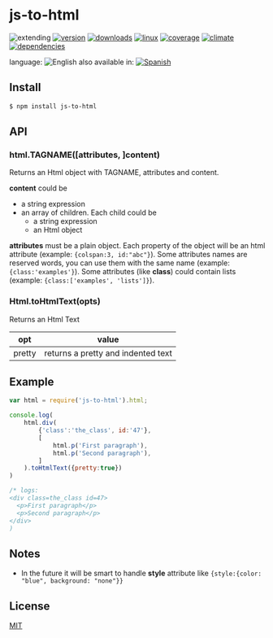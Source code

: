 <!--multilang v0 en:README.md es:LEEME.md -->
# js-to-html

![extending](https://img.shields.io/badge/stability-extending-orange.svg)
[![version](https://img.shields.io/npm/v/js-to-html.svg)](https://npmjs.org/package/js-to-html)
[![downloads](https://img.shields.io/npm/dm/js-to-html.svg)](https://npmjs.org/package/js-to-html)
[![linux](https://img.shields.io/travis/codenautas/js-to-html/master.svg)](https://travis-ci.org/codenautas/js-to-html)
[![coverage](https://img.shields.io/coveralls/codenautas/js-to-html/master.svg)](https://coveralls.io/r/codenautas/js-to-html)
[![climate](https://img.shields.io/codeclimate/github/codenautas/js-to-html.svg)](https://codeclimate.com/github/codenautas/js-to-html)
[![dependencies](https://img.shields.io/david/codenautas/js-to-html.svg)](https://david-dm.org/codenautas/js-to-html)

<!--multilang buttons-->

language: ![English](https://raw.githubusercontent.com/codenautas/multilang/master/img/lang-en.png)
also available in:
[![Spanish](https://raw.githubusercontent.com/codenautas/multilang/master/img/lang-es.png)](LEEME.md)

<!--lang:en-->
## Install

<!--lang:es--]
## Instalación

[!--lang:*-->

```sh
$ npm install js-to-html
```

## API

### html.TAGNAME([attributes, ]content)
<!--lang:en-->
Returns an Html object with TAGNAME, attributes and content. 

<!--lang:es--]

Devuelve un objeto HTML cuyo tagname es TAGNAME y que contiene los atributos y el contenido que corresponda. 

[!--lang:en-->

**content** could be
 * a string expression
 * an array of children. Each child could be
   * a string expression
   * an Html object

<!--lang:es--]
**content** puede ser:
 * un *string* que corresponde a un contenido textual que no tiene elementos HTML internos (o sea solo texto)
 * un *array* con los elementos que contiene, estos elementos pueden ser:
   * una expresión *string*
   * un objeto Html

[!--lang:en-->
**attributes** must be a plain object. Each property of the object will be an html attribute (example: `{colspan:3, id:"abc"}`). 
Some attributes names are reserved words, you can use them with the same name (example: `{class:'examples'}`). 
Some attributes (like **class**) could contain lists (example: `{class:['examples', 'lists']}`). 

<!--lang:es--]
**attributes** debe ser un objeto plano (sin tipo). Cada propiedad del objeto será un atributo html (ejemplo:`{colspan:3,id:"abc"}`).
Algunos nombres de atributos son palabras reservadas, se pueden usar con el mismo nombre (ejemplo:`{'class':'ejemplos'}`).
Algunos atributos (como **class**) pueden contener listas (ejemplo: `{'class':['ejemplos','listas']}`).
   
[!--lang:*-->
### Html.toHtmlText(opts)

<!--lang:en-->
Returns an Html Text

<!--lang:es--]
Devuelve un texto HTML

[!--lang:en-->
opt  | value
-----|-------
pretty | returns a pretty and indented text

<!--lang:es--]
opción  | valor
-----|-------
pretty | devuelve un texto indentado

[!--lang:en-->
## Example
<!--lang:es--]
## Ejemplo

[!--lang:*-->
```js
var html = require('js-to-html').html;

console.log(
    html.div(
        {'class':'the_class', id:'47'},
        [
            html.p('First paragraph'),
            html.p('Second paragraph'),
        ]
    ).toHtmlText({pretty:true})
)

/* logs:
<div class=the_class id=47>
  <p>First paragraph</p>
  <p>Second paragraph</p>
</div>
)
```

<!--lang:en-->

## Notes
 * In the future it will be smart to handle **style** attribute like `{style:{color: "blue", background: "none"}}`
 
<!--lang:es--]
## Notas
 * En el futuro será inteligente manejar el atributo **style** como `{style:{color: "blue", background: "none"}}`
[!--lang:en-->
## License

<!--lang:es--]

## Licencias

[!--lang:*-->

[MIT](LICENSE)
